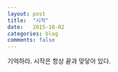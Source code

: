```yaml
---
layout: post
title:  "시작"
date:   2015-10-02
categories: blog
comments: false
---
```


기억하라.
시작은 항상 끝과 맞닿아 있다.